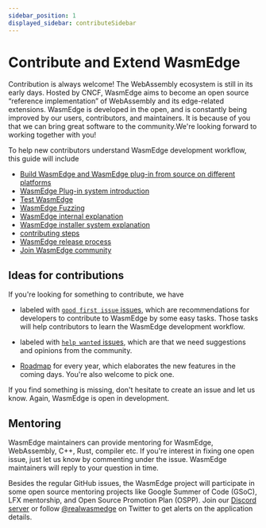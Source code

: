 ```yaml
---
sidebar_position: 1
displayed_sidebar: contributeSidebar
---
```


# Contribute and Extend WasmEdge

Contribution is always welcome! The WebAssembly ecosystem is still in its early days. Hosted by CNCF, WasmEdge aims to become an open source “reference implementation” of WebAssembly and its edge-related extensions. WasmEdge is developed in the open, and is constantly being improved by our users, contributors, and maintainers. It is because of you that we can bring great software to the community.We're looking forward to working together with you!

To help new contributors understand WasmEdge development workflow, this guide will include

* [Build WasmEdge and WasmEdge plug-in from source on different platforms](/category/build-wasmedge-from-source)
* [WasmEdge Plug-in system introduction](/category/wasmedge-plugin-system)
* [Test WasmEdge](test.md)
* [WasmEdge Fuzzing](fuzzing.md)
* [WasmEdge internal explanation](internal.md)
* [WasmEdge installer system explanation](installer.md)
* [contributing steps](contribute.md)
* [WasmEdge release process](release.md)
* [Join WasmEdge community](community.md)

## Ideas for contributions

If you're looking for something to contribute, we have 

* labeled with [`good first issue` issues](https://github.com/WasmEdge/WasmEdge/issues?q=is%3Aissue+is%3Aopen+label%3A%22good+first+issue%22), which are recommendations for developers to contribute to WasmEdge by some easy tasks. Those tasks will help contributors to learn the WasmEdge development workflow.

* labeled with [`help wanted` issues](https://github.com/WasmEdge/WasmEdge/issues?q=is%3Aissue+is%3Aopen+label%3A%22help+wanted%22), which are that we need suggestions and opinions from the community.

* [Roadmap](https://github.com/WasmEdge/WasmEdge/blob/master/docs/ROADMAP.md) for every year, which elaborates the new features in the coming days. You're also welcome to pick one.


If you find something is missing, don't hesitate to create an issue and let us know. Again, WasmEdge is open in development.


## Mentoring

WasmEdge maintainers can provide mentoring for WasmEdge, WebAssembly, C++, Rust, compiler etc. If you're interest in fixing  one open issue, just let us know by commenting under the issue. WasmEdge maintainers will reply to your question in time.

Besides the regular GitHub issues, the WasmEdge project will participate in some open source mentoring projects like Google Summer of Code (GSoC), LFX mentorship, and Open Source Promotion Plan (OSPP). Join our [Discord server](https://discord.gg/U4B5sFTkFc) or follow [@realwasmedge](https://twitter.com/realwasmedge) on Twitter to get alerts on the application details.




